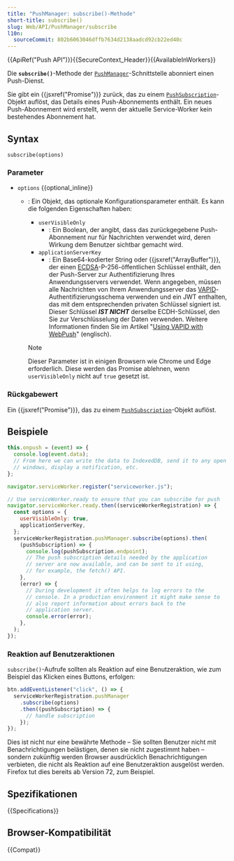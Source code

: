 ```yaml
---
title: "PushManager: subscribe()-Methode"
short-title: subscribe()
slug: Web/API/PushManager/subscribe
l10n:
  sourceCommit: 802b6063046dffb7634d2138aadcd92cb22ed40c
---
```


{{ApiRef("Push API")}}{{SecureContext_Header}}{{AvailableInWorkers}}

Die **`subscribe()`**-Methode der [`PushManager`](/de/docs/Web/API/PushManager)-Schnittstelle abonniert einen Push-Dienst.

Sie gibt ein {{jsxref("Promise")}} zurück, das zu einem [`PushSubscription`](/de/docs/Web/API/PushSubscription)-Objekt auflöst, das Details eines Push-Abonnements enthält. Ein neues Push-Abonnement wird erstellt, wenn der aktuelle Service-Worker kein bestehendes Abonnement hat.

## Syntax

```js-nolint
subscribe(options)
```

### Parameter

- `options` {{optional_inline}}

  - : Ein Objekt, das optionale Konfigurationsparameter enthält. Es kann die folgenden Eigenschaften haben:

    - `userVisibleOnly`
      - : Ein Boolean, der angibt, dass das zurückgegebene Push-Abonnement nur für Nachrichten verwendet wird, deren Wirkung dem Benutzer sichtbar gemacht wird.
    - `applicationServerKey`
      - : Ein Base64-kodierter String oder
        {{jsxref("ArrayBuffer")}}, der einen [ECDSA](https://en.wikipedia.org/wiki/Elliptic_Curve_Digital_Signature_Algorithm)-P-256-öffentlichen Schlüssel enthält, den der Push-Server zur Authentifizierung Ihres Anwendungsservers verwendet. Wenn angegeben, müssen alle Nachrichten von Ihrem Anwendungsserver das [VAPID](https://datatracker.ietf.org/doc/html/rfc8292)-Authentifizierungsschema verwenden und ein JWT enthalten, das mit dem entsprechenden privaten Schlüssel signiert ist. Dieser Schlüssel **_IST NICHT_** derselbe ECDH-Schlüssel, den Sie zur Verschlüsselung der Daten verwenden. Weitere Informationen finden Sie im Artikel "[Using VAPID with WebPush](https://blog.mozilla.org/services/2016/04/04/using-vapid-with-webpush/)" (englisch).

    > [!NOTE]
    > Dieser Parameter ist in einigen Browsern wie Chrome und Edge erforderlich. Diese werden das Promise ablehnen, wenn `userVisibleOnly` nicht auf `true` gesetzt ist.

### Rückgabewert

Ein {{jsxref("Promise")}}, das zu einem [`PushSubscription`](/de/docs/Web/API/PushSubscription)-Objekt auflöst.

## Beispiele

```js
this.onpush = (event) => {
  console.log(event.data);
  // From here we can write the data to IndexedDB, send it to any open
  // windows, display a notification, etc.
};

navigator.serviceWorker.register("serviceworker.js");

// Use serviceWorker.ready to ensure that you can subscribe for push
navigator.serviceWorker.ready.then((serviceWorkerRegistration) => {
  const options = {
    userVisibleOnly: true,
    applicationServerKey,
  };
  serviceWorkerRegistration.pushManager.subscribe(options).then(
    (pushSubscription) => {
      console.log(pushSubscription.endpoint);
      // The push subscription details needed by the application
      // server are now available, and can be sent to it using,
      // for example, the fetch() API.
    },
    (error) => {
      // During development it often helps to log errors to the
      // console. In a production environment it might make sense to
      // also report information about errors back to the
      // application server.
      console.error(error);
    },
  );
});
```

### Reaktion auf Benutzeraktionen

`subscribe()`-Aufrufe sollten als Reaktion auf eine Benutzeraktion, wie zum Beispiel das Klicken eines Buttons, erfolgen:

```js
btn.addEventListener("click", () => {
  serviceWorkerRegistration.pushManager
    .subscribe(options)
    .then((pushSubscription) => {
      // handle subscription
    });
});
```

Dies ist nicht nur eine bewährte Methode – Sie sollten Benutzer nicht mit Benachrichtigungen belästigen, denen sie nicht zugestimmt haben – sondern zukünftig werden Browser ausdrücklich Benachrichtigungen verbieten, die nicht als Reaktion auf eine Benutzeraktion ausgelöst werden. Firefox tut dies bereits ab Version 72, zum Beispiel.

## Spezifikationen

{{Specifications}}

## Browser-Kompatibilität

{{Compat}}
